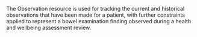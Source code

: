 The Observation resource is used for tracking the current and historical observations that have been made for a patient, with further constraints applied to represent a bowel examination finding observed during a health and wellbeing assessment review.